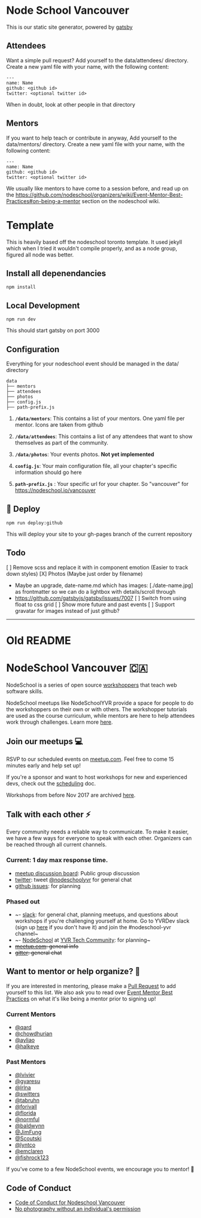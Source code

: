 # Node School Vancouver

This is our static site generator, powered by [gatsby](https://www.gatsbyjs.org)

## Attendees

Want a simple pull request? Add yourself to the data/attendees/ directory. Create a new yaml file with your name, with the following content:

```
---
name: Name
github: <github id>
twitter: <optional twitter id>
```

When in doubt, look at other people in that directory

## Mentors

If you want to help teach or contribute in anyway, Add yourself to the data/mentors/ directory. Create a new yaml file with your name, with the following content:

```
---
name: Name
github: <github id>
twitter: <optional twitter id>
```

We usually like mentors to have come to a session before, and read up on the https://github.com/nodeschool/organizers/wiki/Event-Mentor-Best-Practices#on-being-a-mentor section on the nodeschool wiki.

# Template

This is heavily based off the nodeschool toronto template. It used jekyll which when I tried it wouldn't compile properly, and as a node group, figured all node was better.

## Install all depenendancies

```
npm install
```

## Local Development

```
npm run dev
```

This should start gatsby on port 3000

## Configuration

Everything for your nodeschool event should be managed in the data/ directory


    data
    ├── mentors
    ├── attendees
    ├── photos
    ├── config.js
    ├── path-prefix.js

1.  **`/data/mentors`**: This contains a list of your mentors. One yaml file per mentor. Icons are taken from github

2.  **`/data/attendees`**: This contains a list of any attendees that want to show themselves as part of the community.

3.  **`/data/photos`**: Your events photos. **Not yet implemented**

5.  **`config.js`**: Your main configuration file, all your chapter's specific information should go here

6.  **`path-prefix.js`** : Your specific url for your chapter. So "vancouver" for https://nodeschool.io/vancouver

## 💫 Deploy

```
npm run deploy:github
```

This will deploy your site to your gh-pages branch of the current repository


## Todo

[ ] Remove scss and replace it with in component emotion (Easier to track down styles)
[X] Photos (Maybe just order by filename)
  * Maybe an upgrade, date-name.md which has images: [./date-name.jpg] as frontmatter so we can do a lightbox with details/scroll through
  * https://github.com/gatsbyjs/gatsby/issues/7007
[ ] Switch from using float to css grid
[ ] Show more future and past events
[ ] Support gravatar for images instead of just github?


----

# Old README

# NodeSchool Vancouver 🇨🇦

NodeSchool is a series of open source [workshoppers](http://nodeschool.io/) that
teach web software skills.

NodeSchool meetups like NodeSchoolYVR provide a space for people to do the
workshoppers on their own or with others. The workshopper tutorials are used as
the course curriculum, while mentors are here to help attendees work through
challenges. Learn more [here](http://nodeschool.io/vancouver/).

## Join our meetups 💻

RSVP to our scheduled events on [meetup.com](https://www.meetup.com/nodeschool-vancouver).
Feel free to come 15 minutes early and help set up!

If you're a sponsor and want to host workshops for new and experienced devs,
check out the [scheduling](./SCHEDULING.md) doc.

Workshops from before Nov 2017 are archived [here](https://ti.to/nodeschool-vancouver).

## Talk with each other ⚡️

Every community needs a reliable way to communicate. To make it easier, we have
a few ways for everyone to speak with each other. Organizers can be reached through
all current channels.

### Current: 1 day max response time.

- [meetup discussion board](https://www.meetup.com/nodeschool-vancouver/discussions/): Public group discussion
- [twitter](https://twitter.com/nodeschoolyvr): tweet [@nodeschoolyvr](https://twitter.com/nodeschoolyvr) for general chat
- [github issues](https://github.com/nodeschool/vancouver/issues/): for planning

### Phased out

- ~- [slack](https://yvrdev.slack.com): for general chat, planning meetups, and
questions about workshops if you're challenging yourself at home. Go to YVRDev slack
(sign up [here](https://yvrdev.herokuapp.com/) if you don't have it) and join
the #nodeschool-yvr channel~
- ~- [NodeSchool](https://community.vancouvertech.com/c/events/nodeschool) at [YVR Tech Community](https://community.vancouvertech.com): for planning~
- ~~[meetup.com](https://www.meetup.com/nodeschool-vancouver): general info~~
- ~~[gitter](https://gitter.im/nodeschool/vancouver): general chat~~

## Want to mentor or help organize? 💛

If you are interested in mentoring, please make a
[Pull Request](https://github.com/nodeschool/vancouver/pulls) to add
yourself to this list. We also ask you to read over [Event Mentor Best Practices](https://github.com/nodeschool/organizers/wiki/Event-Mentor-Best-Practices)
on what it's like being a mentor prior to signing up!

### Current Mentors

- [@qard](https://github.com/qard)
- [@chowdhurian](https://github.com/chowdhurian)
- [@ayliao](https://github.com/ayliao)
- [@halkeye](https://github.com/halkeye)

### Past Mentors

- [@lvivier](https://github.com/lvivier)
- [@gyaresu](https://github.com/gyaresu)
- [@lrlna](https://github.com/lrlna)
- [@switters](https://github.com/switters)
- [@tabruhn](https://github.com/tabruhn)
- [@forivall](https://github.com/forivall)
- [@florida](https://github.com/florida)
- [@normful](https://github.com/normful)
- [@baldwynn](https://github.com/baldwynn)
- [@JimFung](https://github.com/JimFung)
- [@Scoutski](https://github.com/Scoutski)
- [@lyntco](https://github.com/lyntco)
- [@emclaren](https://github.com/emclaren)
- [@fishrock123](https://github.com/fishrock123)

If you've come to a few NodeSchool events, we encourage you to mentor! :tada:

## Code of Conduct

- [Code of Conduct for Nodeschool Vancouver](code-of-conduct.md)
- [No photography without an individual's permission](https://adainitiative.org/2013/07/another-way-to-attract-women-to-conferences-photography-policies/) 
